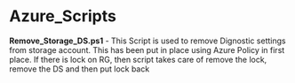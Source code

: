 # Azure_Scripts


**Remove_Storage_DS.ps1** - This Script is used to remove Dignostic settings from storage account. This has been put in place using Azure Policy in first place. If there is lock on RG, then script takes care of remove the lock, remove the DS and then put lock back

